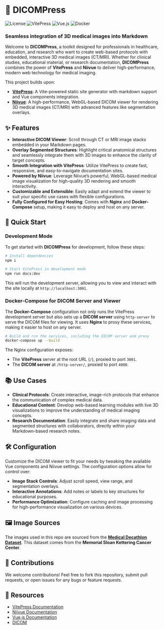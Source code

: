 # 🩻 DICOMPress

![License](https://img.shields.io/badge/license-MIT-blue.svg) ![VitePress](https://img.shields.io/badge/VitePress-Framework-blue) ![Vue.js](https://img.shields.io/badge/Vue.js-Frontend-green) ![Docker](https://img.shields.io/badge/Docker-Easy--Deployment-blue)

### Seamless integration of 3D medical images into Markdown

Welcome to **DICOMPress**, a toolkit designed for professionals in healthcare, education, and research who want to create web-based protocols with embedded, interactive 3D medical images (CT/MRI). Whether for clinical studies, educational material, or research documentation, **DICOMPress** combines the power of **VitePress** and **Niivue** to deliver high-performance, modern web technology for medical imaging.

This project builds upon:
- **[VitePress](https://github.com/vuejs/vitepress)**: A Vite-powered static site generator with markdown support and Vue components integration.
- **[Niivue](https://github.com/niivue/niivue)**: A high-performance, WebGL-based DICOM viewer for rendering 3D medical images (CT/MRI) with advanced features like segmentation overlays.

## ✨ Features

- **Interactive DICOM Viewer**: Scroll through CT or MRI image stacks embedded in your Markdown pages.
- **Overlay Segmented Structures**: Highlight critical anatomical structures and seamlessly integrate them with 3D images to enhance the clarity of target concepts.
- **Smooth Integration with VitePress**: Utilize VitePress to create fast, responsive, and easy-to-navigate documentation sites.
- **Powered by Niivue**: Leverage Niivue’s powerful, WebGL-based medical image visualization for high-quality 3D rendering and smooth interactivity.
- **Customizable and Extensible**: Easily adapt and extend the viewer to suit your specific use cases with flexible configurations.
- **Fully Configured for Easy Hosting**: Comes with **Nginx** and **Docker-Compose** setup, making it easy to deploy and host on any server.

## 🚀 Quick Start

### Development Mode

To get started with **DICOMPress** for development, follow these steps:

```bash
# Install dependencies
npm i

# Start VitePress in development mode
npm run docs:dev
```

This will run the development server, allowing you to view and interact with the site locally at `http://localhost:3001`.

### Docker-Compose for DICOM Server and Viewer

The **Docker-Compose** configuration not only runs the VitePress development server but also sets up a **DICOM server** using `http-server` to serve the DICOM files for viewing. It uses **Nginx** to proxy these services, making it easier to host on any server.

```bash
# Build and run the services, including the DICOM server and proxy
docker-compose up --build
```

The Nginx configuration exposes:
- The **VitePress** server at the root URL (`/`), proxied to port `3001`.
- The **DICOM server** at `/http-server/`, proxied to port `4000`.

## 📚 Use Cases

- **Clinical Protocols**: Create interactive, image-rich protocols that enhance the communication of complex medical data.
- **Educational Content**: Develop web-based learning modules with live 3D visualizations to improve the understanding of medical imaging concepts.
- **Research Documentation**: Easily integrate and share imaging data and segmented structures with collaborators, directly within your Markdown-based research notes.

## 🛠 Configuration

Customize the DICOM viewer to fit your needs by tweaking the available Vue components and Niivue settings. The configuration options allow for control over:

- **Image Stack Controls**: Adjust scroll speed, view range, and segmentation overlays.
- **Interactive Annotations**: Add notes or labels to key structures for educational purposes.
- **Performance Optimization**: Configure caching and image processing for high-performance visualization on various devices.

## 🖼 Image Sources

The images used in this repo are sourced from the **[Medical Decathlon Dataset](http://medicaldecathlon.com/)**. This dataset comes from the **Memorial Sloan Kettering Cancer Center**.

## 🤝 Contributions

We welcome contributions! Feel free to fork this repository, submit pull requests, or open issues for any bugs or feature requests.

## 🔗 Resources

- [VitePress Documentation](https://vitepress.vuejs.org/)
- [Niivue Documentation](https://niivue.github.io/niivue/)
- [Vue.js Documentation](https://vuejs.org/)
- [DICOM](https://www.dicomstandard.org/)